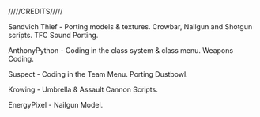 /////CREDITS/////

Sandvich Thief - Porting models & textures. Crowbar, Nailgun and Shotgun scripts. TFC Sound Porting.

AnthonyPython - Coding in the class system & class menu. Weapons Coding.

Suspect - Coding in the Team Menu. Porting Dustbowl.

Krowing - Umbrella & Assault Cannon Scripts.

EnergyPixel - Nailgun Model.
